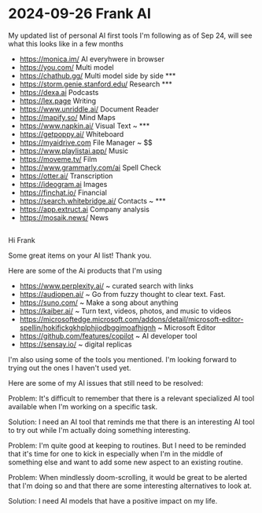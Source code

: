 # 2024-09-26 Frank AI

My updated list of personal AI first tools I'm following as of Sep 24, will see what this looks like in a few months

* https://monica.im/ AI everyhwere in browser
* https://you.com/ Multi model
* https://chathub.gg/ Multi model side by side ***
* https://storm.genie.stanford.edu/ Research ***
* https://dexa.ai Podcasts
* https://lex.page Writing
* https://www.unriddle.ai/ Document Reader
* https://mapify.so/  Mind Maps
* https://www.napkin.ai/ Visual Text ~ ***
* https://getpoppy.ai/ Whiteboard
* https://myaidrive.com File Manager ~ $$
* https://www.playlistai.app/ Music
* https://moveme.tv/ Film
* https://www.grammarly.com/ai Spell Check
* https://otter.ai/ Transcription
* https://ideogram.ai Images
* https://finchat.io/ Financial
* https://search.whitebridge.ai/ Contacts ~ ***
* https://app.extruct.ai Company analysis
* https://mosaik.news/ News

##

Hi Frank

Some great items on your AI list! Thank you.

Here are some of the Ai products that I'm using

* https://www.perplexity.ai/ ~ curated search with links
* https://audiopen.ai/ ~ Go from fuzzy thought to clear text. Fast.
* https://suno.com/ ~ Make a song about anything
* https://kaiber.ai/ ~ Turn text, videos, photos, and music to videos
* https://microsoftedge.microsoft.com/addons/detail/microsoft-editor-spellin/hokifickgkhplphjiodbggjmoafhignh ~ Microsoft Editor
* https://github.com/features/copilot ~ AI developer tool
* https://sensay.io/ ~ digital replicas

I'm also using some of the tools you mentioned. I'm looking forward to trying out the ones I haven't used yet.

Here are some of my AI issues that still need to be resolved:

Problem: It's difficult to remember that there is a relevant specialized AI tool available when I'm working on a specific task.

Solution: I need an AI tool that reminds me that there is an interesting AI tool to try out while I'm actually doing something interesting.

Problem: I'm quite good at keeping to routines. But I need to be reminded that it's time for one to kick in especially when I'm in the middle of something else and want to add some new aspect to an existing routine.

Problem: When mindlessly doom-scrolling, it would be great to be alerted that I'm doing so and that there are some interesting alternatives to look at.

Solution: I need AI models that have a positive impact on my life.



